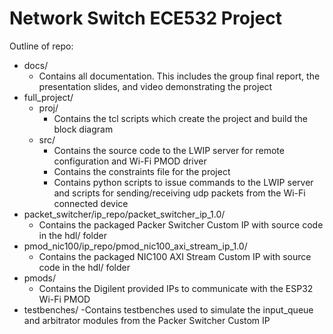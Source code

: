 # Network Switch ECE532 Project
Outline of repo:

- docs/
    - Contains all documentation. This includes the group final report, the presentation slides, and video demonstrating the project
- full_project/
    - proj/
        - Contains the tcl scripts which create the project and build the block diagram
    - src/
        - Contains the source code to the LWIP server for remote configuration and Wi-Fi PMOD driver
        - Contains the constraints file for the project
        - Contains python scripts to issue commands to the LWIP server and scripts for sending/receiving udp packets from the Wi-Fi connected device 
- packet_switcher/ip_repo/packet_switcher_ip_1.0/
  - Contains the packaged Packer Switcher Custom IP with source code in the hdl/ folder
- pmod_nic100/ip_repo/pmod_nic100_axi_stream_ip_1.0/
  - Contains the packaged NIC100 AXI Stream Custom IP with source code in the hdl/ folder
- pmods/
  - Contains the Digilent provided IPs to communicate with the ESP32 Wi-Fi PMOD
- testbenches/
  -Contains testbenches used to simulate the input_queue and arbitrator modules from the Packer Switcher Custom IP
